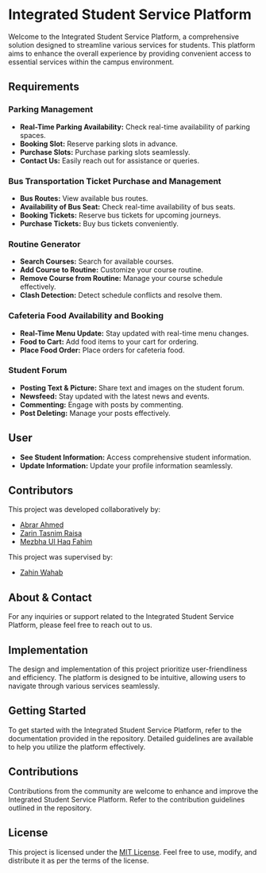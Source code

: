 # Integrated Student Service Platform

Welcome to the Integrated Student Service Platform, a comprehensive solution designed to streamline various services for students. This platform aims to enhance the overall experience by providing convenient access to essential services within the campus environment.

## Requirements

### Parking Management
- **Real-Time Parking Availability:** Check real-time availability of parking spaces.
- **Booking Slot:** Reserve parking slots in advance.
- **Purchase Slots:** Purchase parking slots seamlessly.
- **Contact Us:** Easily reach out for assistance or queries.

### Bus Transportation Ticket Purchase and Management
- **Bus Routes:** View available bus routes.
- **Availability of Bus Seat:** Check real-time availability of bus seats.
- **Booking Tickets:** Reserve bus tickets for upcoming journeys.
- **Purchase Tickets:** Buy bus tickets conveniently.

### Routine Generator
- **Search Courses:** Search for available courses.
- **Add Course to Routine:** Customize your course routine.
- **Remove Course from Routine:** Manage your course schedule effectively.
- **Clash Detection:** Detect schedule conflicts and resolve them.

### Cafeteria Food Availability and Booking
- **Real-Time Menu Update:** Stay updated with real-time menu changes.
- **Food to Cart:** Add food items to your cart for ordering.
- **Place Food Order:** Place orders for cafeteria food.

### Student Forum
- **Posting Text & Picture:** Share text and images on the student forum.
- **Newsfeed:** Stay updated with the latest news and events.
- **Commenting:** Engage with posts by commenting.
- **Post Deleting:** Manage your posts effectively.

## User
- **See Student Information:** Access comprehensive student information.
- **Update Information:** Update your profile information seamlessly.

## Contributors

This project was developed collaboratively by:
- [Abrar Ahmed](https://github.com/abrarahmd)
- [Zarin Tasnim Raisa](https://github.com/ZarinTasnimRaisa)
- [Mezbha Ul Haq Fahim](https://github.com/MezbhaFahim)

This project was supervised by:
- [Zahin Wahab](https://github.com/zahinwahab)

## About & Contact

For any inquiries or support related to the Integrated Student Service Platform, please feel free to reach out to us.

## Implementation

The design and implementation of this project prioritize user-friendliness and efficiency. The platform is designed to be intuitive, allowing users to navigate through various services seamlessly.

## Getting Started

To get started with the Integrated Student Service Platform, refer to the documentation provided in the repository. Detailed guidelines are available to help you utilize the platform effectively.

## Contributions

Contributions from the community are welcome to enhance and improve the Integrated Student Service Platform. Refer to the contribution guidelines outlined in the repository.

## License

This project is licensed under the [MIT License](LICENSE). Feel free to use, modify, and distribute it as per the terms of the license.
